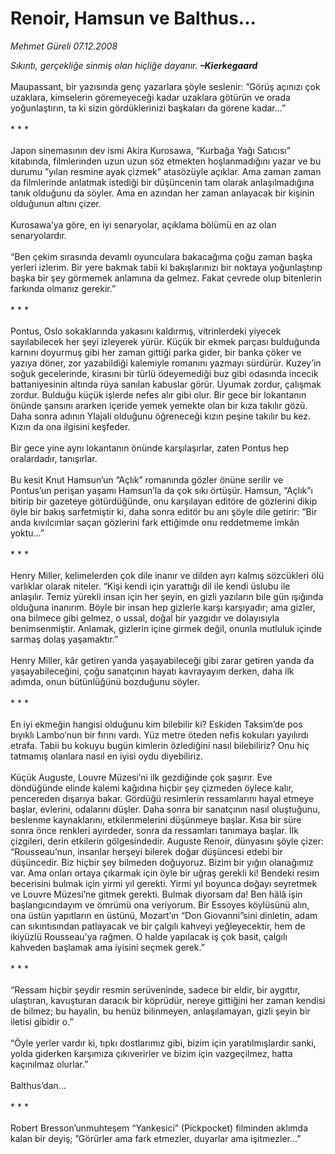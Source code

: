 # Renoir, Hamsun ve Balthus...

*Mehmet Güreli 07.12.2008*

<div class="taraf_structure_2col_1zq">
<div class="margen_n">



 <p><i>Sıkıntı, gerçekliğe sinmiş olan hiçliğe dayanır. </i><b><i>–Kierkegaard</i></b>   <br/><br/>Maupassant, bir yazısında genç yazarlara şöyle seslenir: ”Görüş açınızı çok uzaklara, kimselerin göremeyeceği kadar uzaklara götürün ve orada yoğunlaştırın, ta ki sizin gördüklerinizi başkaları da görene kadar...” <br/><br/>* * * <br/><br/>Japon sinemasının dev ismi Akira Kurosawa, “Kurbağa Yağı Satıcısı” kitabında, filmlerinden uzun uzun söz etmekten hoşlanmadığını yazar ve bu durumu ”yılan resmine ayak çizmek” atasözüyle açıklar. Ama zaman zaman da filmlerinde anlatmak istediği bir düşüncenin tam olarak anlaşılmadığına tanık olduğunu da söyler. Ama en azından her zaman anlayacak bir kişinin olduğunun altını çizer. <br/><br/>Kurosawa’ya göre, en iyi senaryolar, açıklama bölümü en az olan senaryolardır. <br/><br/>“Ben çekim sırasında devamlı oyunculara bakacağıma çoğu zaman başka yerleri izlerim. Bir yere bakmak tabii ki bakışlarınızı bir noktaya yoğunlaştırıp başka bir şey görmemek anlamına da gelmez. Fakat çevrede olup bitenlerin farkında olmanız gerekir.” <br/><br/>* * * <br/><br/>Pontus, Oslo sokaklarında yakasını kaldırmış, vitrinlerdeki yiyecek sayılabilecek her şeyi izleyerek yürür. Küçük bir ekmek parçası bulduğunda karnını doyurmuş gibi her zaman gittiği parka gider, bir banka çöker ve yazıya döner, zor yazabildiği kalemiyle romanını yazmayı sürdürür. Kuzey’in soğuk gecelerinde, kirasını bir türlü ödeyemediği buz gibi odasında incecik battaniyesinin altında rüya sanılan kabuslar görür. Uyumak zordur, çalışmak zordur. Bulduğu küçük işlerde nefes alır gibi olur. Bir gece bir lokantanın önünde şansını ararken içeride yemek yemekte olan bir kıza takılır gözü. Daha sonra adının Ylajali olduğunu öğreneceği kızın peşine takılır bu kez. Kızın da ona ilgisini keşfeder. <br/><br/>Bir gece yine aynı lokantanın önünde karşılaşırlar, zaten Pontus hep oralardadır, tanışırlar. <br/><br/>Bu kesit Knut Hamsun’un “Açlık” romanında gözler önüne serilir ve Pontus’un perişan yaşamı Hamsun’la da çok sıkı örtüşür. Hamsun, “Açlık”ı bitirip bir gazeteye götürdüğünde, onu karşılayan editöre de gözlerini dikip öyle bir bakış sarfetmiştir ki, daha sonra editör bu anı şöyle dile getirir: ”Bir anda kıvılcımlar saçan gözlerini fark ettiğimde onu reddetmeme imkân yoktu...” <br/><br/>* * * <br/><br/>Henry Miller, kelimelerden çok dile inanır ve dilden ayrı kalmış sözcükleri ölü varlıklar olarak niteler. “Kişi kendi için yarattığı dil ile kendi üslubu ile anlaşılır. Temiz yürekli insan için her şeyin, en gizli yazıların bile gün ışığında olduğuna inanırım. Böyle bir insan hep gizlerle karşı karşıyadır; ama gizler, ona bilmece gibi gelmez, o ussal, doğal bir yazgıdır ve dolayısıyla benimsenmiştir. Anlamak, gizlerin içine girmek değil, onunla mutluluk içinde sarmaş dolaş yaşamaktır.” <br/><br/>Henry Miller, kâr getiren yanda yaşayabileceği gibi zarar getiren yanda da yaşayabileceğini, çoğu sanatçının hayatı kavrayayım derken, daha ilk adımda, onun bütünlüğünü bozduğunu söyler. <br/><br/>* * * <br/><br/>En iyi ekmeğin hangisi olduğunu kim bilebilir ki? Eskiden Taksim’de pos bıyıklı Lambo’nun bir fırını vardı. Yüz metre öteden nefis kokuları yayılırdı etrafa. Tabii bu kokuyu bugün kimlerin özlediğini nasıl bilebiliriz? Onu hiç tatmamış olanlara nasıl en iyisi oydu diyebiliriz. <br/><br/>Küçük Auguste, Louvre Müzesi’ni ilk gezdiğinde çok şaşırır. Eve döndüğünde elinde kalemi kağıdına hiçbir şey çizmeden öylece kalır, pencereden dışarıya bakar. Gördüğü resimlerin ressamlarını hayal etmeye başlar, evlerini, odalarını düşler. Daha sonra bir sanatçının nasıl oluştuğunu, beslenme kaynaklarını, etkilenmelerini düşünmeye başlar. Kısa bir süre sonra önce renkleri ayırdeder, sonra da ressamları tanımaya başlar. İlk çizgileri, derin etkilerin gölgesindedir. Auguste Renoir, dünyasını şöyle çizer: “Rousseau’nun, insanlar herşeyi bilerek doğar düşüncesi edebi bir düşüncedir. Biz hiçbir şey bilmeden doğuyoruz. Bizim bir yığın olanağımız var. Ama onları ortaya çıkarmak için öyle bir uğraş gerekli ki! Bendeki resim becerisini bulmak için yirmi yıl gerekti. Yirmi yıl boyunca doğayı seyretmek ve Louvre Müzesi’ne gitmek gerekti. Bulmak diyorsam da! Ben hâlâ işin başlangıcındayım ve ömrümü ona veriyorum. Bir Essoyes köylüsünü alın, ona üstün yapıtların en üstünü, Mozart’ın “Don Giovanni”sini dinletin, adam can sıkıntısından patlayacak ve bir çalgılı kahveyi yeğleyecektir, hem de ikiyüzlü Rousseau’ya rağmen. O halde yapılacak iş çok basit, çalgılı kahveden başlamak ama iyisini seçmek gerek.” <br/><br/>* * * <br/><br/>“Ressam hiçbir şeydir resmin serüveninde, sadece bir eldir, bir aygıttır, ulaştıran, kavuşturan daracık bir köprüdür, nereye gittiğini her zaman kendisi de bilmez; bu hayalin, bu henüz bilinmeyen, anlaşılamayan, gizli şeyin bir iletisi gibidir o.” <br/><br/>“Öyle yerler vardır ki, tıpkı dostlarımız gibi, bizim için yaratılmışlardır sanki, yolda giderken karşımıza çıkıverirler ve bizim için vazgeçilmez, hatta kaçınılmaz olurlar.” <br/><br/>Balthus’dan... <br/><br/>* * * <br/><br/>Robert Bresson’unmuhteşem “Yankesici” (Pickpocket) filminden aklımda kalan bir deyiş; ”Görürler ama fark etmezler, duyarlar ama işitmezler...” </p>

<br/>


<div id="taraf_not">
</div>

</div>


</div>
